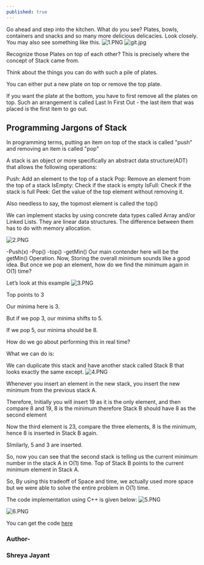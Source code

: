 ```yaml
---
published: true
---
```

Go ahead and step into the kitchen. 
What do you see? 
Plates, bowls, containers and snacks and so many more delicious delicacies. 
Look closely.
You may also see something like this.
![1.PNG]({{site.baseurl}}/_posts/1.PNG)
![git.jpg]({{site.baseurl}}/_posts/git.jpg)


Recognize those Plates on top of each other? 
This is precisely where the concept of Stack came from. 

Think about the things you can do with such a pile of plates.

You can either put a new plate on top or remove the top plate.

If you want the plate at the bottom, you have to first remove all the plates on top.
Such an arrangement is called Last In First Out - the last item that was placed is the first item to go out.
## Programming Jargons of Stack
In programming terms, putting an item on top of the stack is called "push" and removing an item is called "pop"

A stack is an object or more specifically an abstract data structure(ADT) that allows the following operations:

Push: Add an element to the top of a stack
Pop: Remove an element from the top of a stack
IsEmpty: Check if the stack is empty
IsFull: Check if the stack is full
Peek: Get the value of the top element without removing it.

Also needless to say, the topmost element is called the top()

We can implement stacks by using concrete data types called Array  and/or Linked Lists. They are linear data structures. The difference between them has to do with memory allocation.

![2.PNG]({{site.baseurl}}/_posts/2.PNG)



-Push(x)
-Pop()
-top()
-getMin()
Our main contender here will be the getMin() Operation.
Now, Storing the overall minimum sounds like a good idea. But once we pop an element, how do we find the minimum again in O(1) time?

Let’s look at this example
![3.PNG]({{site.baseurl}}/_posts/3.PNG)


Top points to 3

Our minima here is 3.

But if we pop 3, our minima shifts to 5.

If we pop 5, our minima should be 8.

How do we go about performing this in real time?

What we can do is:


We can duplicate this stack and have another stack called Stack B that looks exactly the same except.
![4.PNG]({{site.baseurl}}/_posts/4.PNG)


Whenever you insert an element in the new stack, you insert the new minimum from the previous stack A.

Therefore, Initially you will insert 19 as it is the only element, and then compare 8 and 19,
8 is the minimum therefore Stack B should have 8 as the second element

Now the third element is 23, compare the three elements, 8 is the minimum, hence 8 is inserted in Stack B again. 

SImilarly, 5 and 3 are inserted. 

So, now you can see that the second stack is telling us the current minimum number in the stack A in O(1) time.
Top of Stack B points to the current minimum element in Stack A.

So, By using this tradeoff of Space and time, we actually used more space but we were able to solve the entire problem in O(1) time.

The code implementation using C++ is given below:
![5.PNG]({{site.baseurl}}/_posts/5.PNG)

![6.PNG]({{site.baseurl}}/_posts/6.PNG)



You can get the code <a href="https://github.com/Shreya869/get_min-Stack-in-O-1-/tree/master
" target="_top">here</a>

### Author-
### Shreya Jayant
